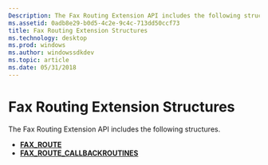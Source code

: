 ```yaml
---
Description: The Fax Routing Extension API includes the following structures.
ms.assetid: 0adb8e29-b0d5-4c2e-9c4c-713dd50ccf73
title: Fax Routing Extension Structures
ms.technology: desktop
ms.prod: windows
ms.author: windowssdkdev
ms.topic: article
ms.date: 05/31/2018
---
```


# Fax Routing Extension Structures

The Fax Routing Extension API includes the following structures.

-   [**FAX\_ROUTE**](-mfax-fax-route-str.md)
-   [**FAX\_ROUTE\_CALLBACKROUTINES**](-mfax-fax-route-callbackroutines-str.md)

 

 



